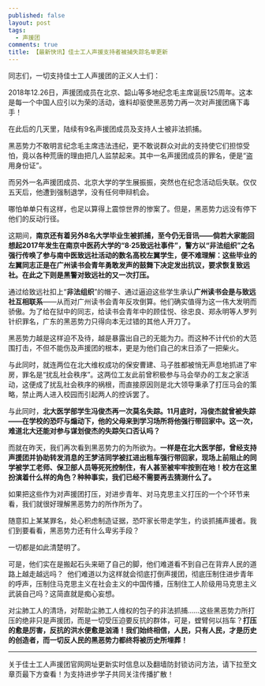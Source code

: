 ```yaml
---
published: false
layout: post
tags: 
  - 声援团
comments: true
title: 【最新快讯】佳士工人声援支持者被捕失踪名单更新
---
```


同志们，一切支持佳士工人声援团的正义人士们：  

2018年12.26日，声援团成员在北京、韶山等多地纪念毛主席诞辰125周年。这本是每一个中国人应引以为荣的活动，谁料却驱使黑恶势力再一次对声援团痛下毒手！

在此后的几天里，陆续有9名声援团成员及支持人士被非法抓捕。  

黑恶势力不敢明言纪念毛主席违法违纪，更不敢说群众对此的支持使它们担惊受怕，竟以各种荒唐的理由把几人监禁起来。其中一名声援团成员的罪名，便是“盗用身份证”。 

而另外一名声援团成员、北京大学的学生展振振，突然也在纪念活动后失联。仅仅五天后，他遭到强制退学，没有任何申辩机会。 

哪怕单单只有这样，也足以算得上震惊世界的惨案了。但是，黑恶势力远没有停下他们的反动行径。 

这期间，**南京还有着另外8名大学毕业生被抓捕，至今仍无音讯——倘若大家能回想起2017年发生在南京中医药大学的“8·25致远社事件”，警方以“非法组织”之名强行传唤了参与南中医致远社活动的数名高校左翼学生，便不难理解：这些毕业的左翼同志正是在广州读书会青年勇敢发声的鼓舞下决定发出抗议，要求恢复致远社。在此之下则是黑警对致远社的又一次打压。**

通过给致远社扣上“**非法组织**”的帽子、通过逼迫这些学生承认**广州读书会是与致远社互相联系**——从而对广州读书会青年反攻倒算。他们确实值得为这一伟大发明而骄傲。为了给在狱中的同志，给读书会青年中的顾佳悦、徐忠良、郑永明等人罗列针织罪名，广东的黑恶势力只得向本无过错的其他人开刀了。

黑恶势力越是这样迫不及待，越是暴露出自己的无能为力。而这种不计代价的大范围打击，不但不能伤及声援团的根本，更是为他们自己的末日添了一把柴火。

与此同时，就连两位在北大维权成功的保安曹建、马子胜都被悄无声息地抓进了牢房，罪名是“扰乱社会秩序”。这两位工友此前曾积极参与马会举办的工友之家活动，这便成了扰乱社会秩序的祸根，而直接原因则是北大领导秉承了打压马会的策略，禁止两人进入校园而引起两人的控诉罢了。

与此同时，**北大医学部学生冯俊杰再一次莫名失踪。11月底时，冯俊杰就曾被失踪——在学校的恐吓与煽动下，他的父母来到学习场所将他强行带回家中。这一次，难道北大还能对参与谋划俊杰的失踪矢口否认吗？**

而就在昨天，我们再次看到黑恶势力的为所欲为。**一样是在北大医学部，曾经支持声援团并协助转发消息的王梦洁同学被扛进出租车强行带回家，现场上前阻止的同学被学工老师、保卫部人员等死死控制住，有人甚至被牢牢按到在地！校方在这里扮演着什么样的角色？种种事实，我们已经不需要再去猜测什么了。**

如果把这些作为对声援团打压，对进步青年、对马克思主义打压的一个个环节来看，我们就很好理解黑恶势力的所作所为了。

随意扣上某某罪名，处心积虑制造证据，恐吓家长带走学生，约谈抓捕声援者。我们到要看看，黑恶势力还有什么卑劣手段？

一切都是如此清楚明了。

可是，他们实在是搬起石头来砸了自己的脚，他们难道看不到自己在背弃人民的道路上越走越远吗？  他们难道以为这样就会彻底打倒声援团，彻底压制住进步青年的呼声，压制住马克思主义在社会主义的中国传播，压制住工人阶级用马克思主义武装自己吗？这简直就是痴心妄想。

对尘肺工人的清场，对帮助尘肺工人维权的包子的非法抓捕……这些黑恶势力所打压的绝非只是声援团，而是一切受压迫要反抗的群体，可是，螳臂何以挡车？**打压的愈是厉害，反抗的洪水便愈是汹涌！我们始终相信，人民，只有人民，才是历史的创造者，而一切反人民的黑恶势力都终将被历史所埋葬！**

---
关于佳士工人声援团官网网址更新实时信息以及翻墙防封锁访问方法，请下拉至文章页最下方查看！为支持进步学子共同关注传播扩散！
